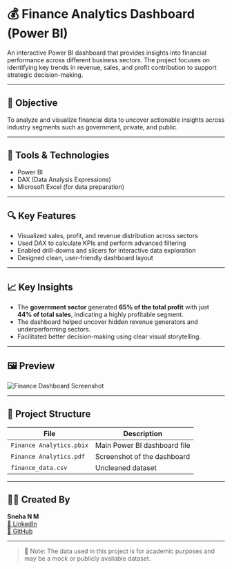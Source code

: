 # 💰 Finance Analytics Dashboard (Power BI)

An interactive Power BI dashboard that provides insights into financial performance across different business sectors. The project focuses on identifying key trends in revenue, sales, and profit contribution to support strategic decision-making.

---

## 📌 Objective

To analyze and visualize financial data to uncover actionable insights across industry segments such as government, private, and public.

---

## 🧰 Tools & Technologies
- Power BI
- DAX (Data Analysis Expressions)
- Microsoft Excel (for data preparation)

---

## 🔍 Key Features
- Visualized sales, profit, and revenue distribution across sectors
- Used DAX to calculate KPIs and perform advanced filtering
- Enabled drill-downs and slicers for interactive data exploration
- Designed clean, user-friendly dashboard layout

---

## 📈 Key Insights
- The **government sector** generated **65% of the total profit** with just **44% of total sales**, indicating a highly profitable segment.
- The dashboard helped uncover hidden revenue generators and underperforming sectors.
- Facilitated better decision-making using clear visual storytelling.

---

## 🖼 Preview

![Finance Dashboard Screenshot](dashboard.png)

---

## 📁 Project Structure

| File | Description |
|------|-------------|
| `Finance Analytics.pbix` | Main Power BI dashboard file |
| `Finance Analytics.pdf` | Screenshot of the dashboard |
| `finance_data.csv` |  Uncleaned dataset  |

---

## 👩‍💻 Created By

**Sneha N M**  
[🔗 LinkedIn](https://www.linkedin.com/in/sneha-n-mohan/)  
[🔗 GitHub](https://github.com/SnehaNM1)

---

> 📢 Note: The data used in this project is for academic purposes and may be a mock or publicly available dataset.
